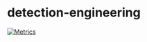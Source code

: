 # detection-engineering

[![Metrics](https://github.com/anastasti33/detection-engineering/actions/workflows/metrics.yml/badge.svg)](https://github.com/anastasti33/detection-engineering/actions/workflows/metrics.yml)
